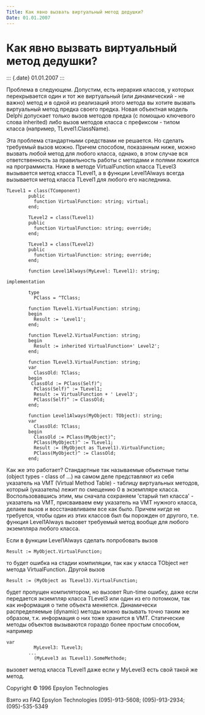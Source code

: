 ```yaml
---
Title: Как явно вызвать виртуальный метод дедушки?
Date: 01.01.2007
---
```



Как явно вызвать виртуальный метод дедушки?
===========================================

::: {.date}
01.01.2007
:::

Проблема в следующем. Допустим, есть иерархия классов, у которых
перекрывается один и тот же виртуальный (или динамический - не важно)
метод и в одной из реализаций этого метода вы хотите вызвать виртуальный
метод предка своего предка. Новая объектная модель Delphi допускает
только вызов методов предка (с помощью ключевого слова inherited) либо
вызов методов класса с префиксом - типом класса (например,
TLevel1.ClassName).

Эта проблема стандартными средствами не решается. Но сделать требуемый
вызов можно. Причем способом, показанным ниже, можно вызвать любой метод
для любого класса, однако, в этом случае вся ответственность за
правильность работы с методами и полями ложится на программиста. Ниже в
методе VirtualFunction класса TLevel3 вызывается метод класса TLevel1, а
в функции Level1Always всегда вызывается метод класса TLevel1 для любого
его наследника.

     
    TLevel1 = class(TComponent)
            public
              function VirtualFunction: string; virtual;
            end;
     
            TLevel2 = class(TLevel1)
            public
              function VirtualFunction: string; override;
            end;
     
            TLevel3 = class(TLevel2)
            public
              function VirtualFunction: string; override;
            end;
     
            function Level1Always(MyLevel: TLevel1): string;
     
    implementation
     
            type
              PClass = ^TClass;
     
            function TLevel1.VirtualFunction: string;
            begin
              Result := 'Level1';
            end;
     
            function TLevel2.VirtualFunction: string;
            begin
              Result := inherited VirtualFunction+' Level2';
            end;
     
            function TLevel3.VirtualFunction: string;
            var
              ClassOld: TClass;
            begin
             ClassOld := PClass(Self)^;
              PClass(Self)^ := TLevel1;
              Result := VirtualFunction + ' Level3';
              PClass(Self)^ := ClassOld;
            end;
     
            function Level1Always(MyObject: TObject): string;
            var
              ClassOld: TClass;
            begin
              ClassOld := PClass(MyObject)^;
              PClass(MyObject)^ := TLevel1;
              Result := (MyObject as TLevel1).VirtualFunction;
              PClass(MyObject)^ := ClassOld;
            end;

Как же это работает? Стандартные так называемые объектные типы (object
types - class of \...) на самом деле представляют из себя указатель на
VMT (Virtual Method Table) - таблицу виртуальных методов, который
(указатель) лежит по смещению 0 в экземпляре класса. Воспользовавшись
этим, мы сначала сохраняем \'старый тип класса\' - указатель на VMT,
присваиваем ему указатель на VMT нужного класса, делаем вызов и
восстанавливаем все как было. Причем нигде не требуется, чтобы один из
этих классов был бы порожден от другого, т.е. функция Level1Always
вызовет требуемый метод вообще для любого экземпляра любого класса.

Если в функции Level1Always сделать попробовать вызов

    Result := MyObject.VirtualFunction;

то будет ошибка на стадии компиляции, так как у класса TObject нет
метода VirtualFunction. Другой вызов

    Result := (MyObject as TLevel3).VirtualFunction;

будет пропущен компилятором, но вызовет Run-time ошибку, даже если
передается экземпляр класса TLevel3 или один из его потомком, так как
информация о типе объекта меняется. Динамически распределяемые (dynamic)
методы можно вызывать точно таким же образом, т.к. информация о них тоже
хранится в VMT. Статические методы объектов вызываются гораздо более
простым способом, например

    var
              MyLevel3: TLevel3;
            ...
              (MyLevel3 as TLevel1).SomeMethode;

вызовет метод класса TLevel1 даже если у MyLevel3 есть свой такой же
метод.

Copyright © 1996 Epsylon Technologies

Взято из FAQ Epsylon Technologies (095)-913-5608; (095)-913-2934;
(095)-535-5349
